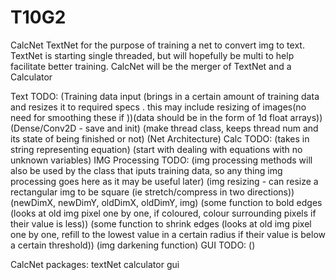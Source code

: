# T10G2
CalcNet
TextNet for the purpose of training a net to convert img to text. TextNet is starting single threaded, but will hopefully be multi to help facilitate better training.
CalcNet will be the merger of TextNet and a Calculator 

Text TODO:
 (Training data input (brings in a certain amount of training data and resizes it to required specs . this may include resizing of images(no need for smoothing these if ))(data should be in the form of 1d float arrays))
 (Dense/Conv2D - save and init)
 (make thread class, keeps thread num and its state of being finished or not)
 (Net Architecture) 
Calc TODO:
 (takes in string representing equation)
 (start with dealing with equations with no unknown variables)
IMG Processing TODO:
 (img processing methods will also be used by the class that iputs training data, so any thing img processing goes here as it may be useful later)
 (img resizing - can resize a rectangular img to be square (ie stretch/compress in two directions))(newDimX, newDimY, oldDimX, oldDimY, img)
 (some function to bold edges (looks at old img pixel one by one, if coloured, colour surrounding pixels if their value is less))
 (some function to shrink edges (looks at old img pixel one by one, refill to the lowest value in a certain radius if their value is below a certain threshold))
 (img darkening function)
GUI TODO:
 ()

CalcNet
packages:
 textNet
 calculator
 gui
